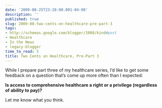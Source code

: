 ```yaml
---
date: '2009-08-25T23:28:00.001-04:00'
description: ''
published: true
slug: 2009-08-two-cents-on-healthcare-pre-part-3
tags:
- http://schemas.google.com/blogger/2008/kind#post
- Healthcare
- In the News
- legacy-blogger
time_to_read: 5
title: Two Cents on Healthcare, Pre-Part 3
---
```



While I prepare part three of my healthcare series, I’d like to get some feedback on a question that’s come up more often than I expected:

<strong>Is access to comprehensive healthcare a right or a privilege (regardless of ability to pay)?</strong>

Let me know what you think.